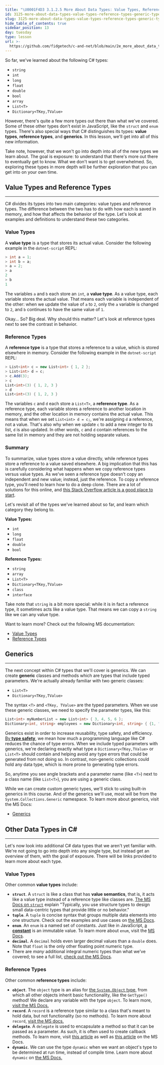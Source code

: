 ```yaml
---
title: "\U0001F4D3 3.1.2.5 More About Data Types: Value Types, Reference Types, Generic Types, and More"
id: 3125-more-about-data-types-value-types-reference-types-generic-types-and-more
slug: 3125-more-about-data-types-value-types-reference-types-generic-types-and-more
hide_table_of_contents: true
sidebar_position: 13
day: tuesday
type: lesson
url: >-
  https://github.com/fidgetech/c-and-net/blob/main/2e_more_about_data_types_value_reference_generic.md
---
```


So far, we've learned about the following C# types:

* `string`
* `int`
* `long`
* `float`
* `double`
* `bool`
* `array`
* `List<T>`
* `Dictionary<TKey,TValue>`

However, there's quite a few more types out there than what we've covered. Some of these other types don't exist in JavaScript, like the `struct` and `enum` types. There's also special ways that C# distinguishes its types: **value types**, **reference types**, and **generics**. In this lesson, we'll get into all of this new information.

Take note, however, that we won't go into depth into all of the new types we learn about. The goal is exposure: to understand that there's more out there to eventually get to know. What we don't want is to get overwhelmed. So, exploring these types in more depth will be further exploration that you can get into on your own time. 

## Value Types and Reference Types
---

C# divides its types into two main categories: value types and reference types. The difference between the two has to do with how each is saved in memory, and how that affects the behavior of the type. Let's look at examples and definitions to understand these two categories. 

### Value Types

A **value type** is a type that stores its actual value. Consider the following example in the `dotnet-script` REPL:

```csharp
> int a = 1;
> int b = a;
> a = 2;
> a
2
> b
1
```

The variables `a` and `b` each store an `int`, a **value type**. As a value type, each variable stores the actual value. That means each variable is independent of the other: when we update the value of `a` to `2`, only the `a` variable is changed to `2`, and `b` continues to have the same value of `1`.

Okay... So? Big deal. Why should this matter? Let's look at reference types next to see the contrast in behavior.

### Reference Types

A **reference type** is a type that stores a reference to a value, which is stored elsewhere in memory. Consider the following example in the `dotnet-script` REPL:

```csharp
> List<int> c = new List<int> { 1, 2 };
> List<int> d = c;
> c.Add(3);
> c
List<int>(3) { 1, 2, 3 }
> d
List<int>(3) { 1, 2, 3 }
```

The variables `c` and `d` each store a `List<T>`, a **reference type**. As a reference type, each variable stores a reference to another location in memory, and the other location in memory contains the actual value. This means that when we set `List<int> d = c;`, we're assigning `d` a reference, not a value. That's also why when we update `c` to add a new integer to its list, `d` is also updated. In other words, `c` and `d` contain references to the same list in memory and they are not holding separate values.

### Summary

To summarize, value types store a value directly, while reference types store a reference to a value saved elsewhere. A big implication that this has is carefully considering what happens when we copy reference types versus value types. As we've seen a reference type doesn't copy an independent and new value; instead, just the reference. To copy a reference type, you'll need to learn how to do a deep clone. There are a lot of solutions for this online, and [this Stack Overflow article is a good place to start](https://stackoverflow.com/questions/78536/deep-cloning-objects).

Let's revisit all of the types we've learned about so far, and learn which category they belong to.

**Value Types:**

* `int`
* `long`
* `float`
* `double`
* `bool`

**Reference Types:**

* `string`
* `array`
* `List<T>`
* `Dictionary<TKey,TValue>`
* `class`
* `interface`

Take note that `string` is a bit more special: while it is in fact a reference type, it sometimes acts like a value type. That means we can copy a `string` like we can any value type.

Want to learn more? Check out the following MS documentation:

* [Value Types](https://learn.microsoft.com/en-us/dotnet/csharp/language-reference/builtin-types/value-types)
* [Reference Types](https://learn.microsoft.com/en-us/dotnet/csharp/language-reference/keywords/reference-types)

## Generics
---

The next concept within C# types that we'll cover is generics. We can create **generic** classes and methods which are types that include typed parameters. We're actually already familiar with two generic classes:

* `List<T>`
* `Dictionary<TKey,TValue>`

The syntax `<T>` and `<TKey, TValue>` are the typed parameters. When we use these generic classes, we need to specify the parameter types, like this:

```csharp
List<int> myNumberList = new List<int> { 3, 4, 5, 6 };
Dictionary<int, string> employees = new Dictionary<int, string> { {1, "Alejandra"}, {2, "Marcus"} };
```

Generics exist in order to increase reusability, type safety, and efficiency. [By **type safety**](https://en.wikipedia.org/wiki/Type_safety), we mean how much a programming language like C# reduces the chance of type errors. When we include typed parameters with generics, we're declaring exactly what type a `Dictionary<TKey,TValue>` or `List<T>` should contain and helping avoid any type errors that could be generated from not doing so. In contrast, non-generic collections could hold any data type, which is more prone to generating type errors. 

So, anytime you see angle brackets and a parameter name (like `<T>`) next to a class name (like `List<T>`), you are using a generic class.

While we can create custom generic types, we'll stick to using built-in generics in this course. And of the generics we'll use, most will be from the `System.Collections.Generic` namespace. To learn more about generics, visit the MS Docs:

* [Generics](https://learn.microsoft.com/en-us/dotnet/csharp/fundamentals/types/generics)

## Other Data Types in C#
---

Let's now look into additional C# data types that we aren't yet familiar with. We're not going to go into depth into any single type, but instead get an overview of them, with the goal of exposure. There will be links provided to learn more about each type.

### Value Types

Other common **value types** include:

* **`struct`**. A `struct` is like a class that has **value semantics**, that is, it acts like a value type instead of a reference type like classes are. [The MS Docs on `struct`](https://learn.microsoft.com/en-us/dotnet/csharp/language-reference/builtin-types/struct) explain "Typically, you use structure types to design small data-centric types that provide little or no behavior."
* **`tuple`**. A `tuple` is concise syntax that groups multiple data elements into one structure. Check out the examples and use cases on [the MS Docs](https://learn.microsoft.com/en-us/dotnet/csharp/language-reference/builtin-types/value-tuples).
* **`enum`**. An `enum` is a named set of constants. Just like in JavaScript, [a **constant**](https://learn.microsoft.com/en-us/dotnet/csharp/programming-guide/classes-and-structs/constants) is an immutable value. To learn more about `enum`, visit the [MS Docs](https://learn.microsoft.com/en-us/dotnet/csharp/language-reference/builtin-types/enum).
* **`decimal`**. A `decimal` holds even larger decimal values than a `double` does. Note that `float` is the only other floating point numeric type.
* There are _many_ additional integral numeric types than what we've covered; to see a full list, [check out the MS Docs](https://learn.microsoft.com/en-us/dotnet/csharp/language-reference/builtin-types/integral-numeric-types). 

### Reference Types

Other common **reference types** include:

* **`object`**. The `object` type is an alias for [the `System.Object` type](https://learn.microsoft.com/en-us/dotnet/api/system.object?view=net-6.0), from which all other objects inherit basic functionality, like the `GetType()` method! We declare any variable with the type `object`. To learn more, [visit the MS Docs.](https://learn.microsoft.com/en-us/dotnet/csharp/language-reference/builtin-types/reference-types#the-object-type)
* **`record`**. A `record` is a reference type similar to a class that's meant to hold data, but not functionality (so no methods). To learn more about `record`, [visit the MS docs.](https://learn.microsoft.com/en-us/dotnet/csharp/language-reference/builtin-types/record)
* **`delegate`**. A `delegate` is used to encapsulate a method so that it can be passed as a parameter. As such, it is often used to create callback methods. To learn more, visit [this article](https://learn.microsoft.com/en-us/dotnet/csharp/language-reference/builtin-types/reference-types#the-delegate-type) as well as [this article](https://learn.microsoft.com/en-us/dotnet/csharp/programming-guide/delegates/) on the MS Docs. 
* **`dynamic`**. We can use the type `dynamic` when we want an object's type to be determined at run time, instead of compile time. Learn more about `dynamic` on [the MS Docs.](https://learn.microsoft.com/en-us/dotnet/csharp/language-reference/builtin-types/reference-types#the-dynamic-type)

